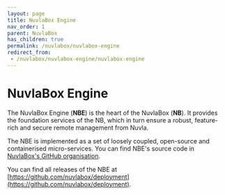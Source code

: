 ```yaml
---
layout: page
title: NuvlaBox Engine
nav_order: 1
parent: NuvlaBox
has_children: true
permalink: /nuvlabox/nuvlabox-engine
redirect_from:
 - /nuvlabox/nuvlabox-engine/nuvlabox-engine
---
```


NuvlaBox Engine
========

The NuvlaBox Engine (**NBE**) is the heart of the NuvlaBox (**NB**). It provides the foundation services of the NB, which in turn ensure a robust, feature-rich and secure remote management from Nuvla.

The NBE is implemented as a set of loosely coupled, open-source and containerised micro-services. You can find NBE's source code in [NuvlaBox's GitHub organisation](https://github.com/nuvlabox).

You can find all releases of the NBE at [https://github.com/nuvlabox/deployment](https://github.com/nuvlabox/deployment).






